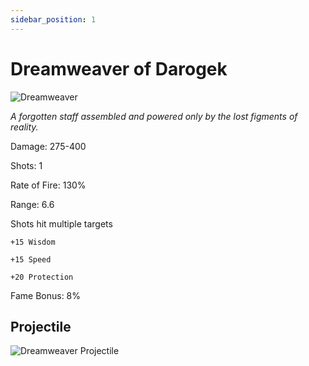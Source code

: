```yaml
---
sidebar_position: 1
---
```


# Dreamweaver of Darogek

![Dreamweaver](https://vwiki.valorserver.com/api/item/picture/dreamweaver%20of%20darogek)

<i>A forgotten staff assembled and powered only by the lost figments of reality.</i>

Damage: 275-400

Shots: 1

Rate of Fire: 130%

Range: 6.6

Shots hit multiple targets

    +15 Wisdom
    
    +15 Speed
    
    +20 Protection

Fame Bonus: 8%

## Projectile

![Dreamweaver Projectile](https://cdn.discordapp.com/attachments/953134990428868629/953294520294977586/dreamweaver.gif)
